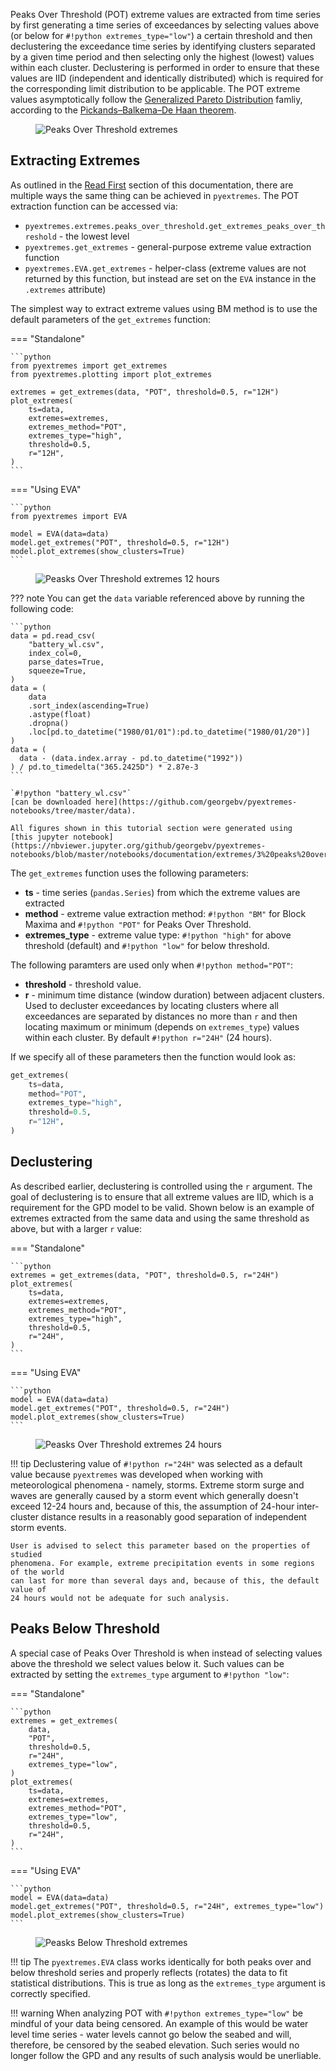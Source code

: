 Peaks Over Threshold (POT) extreme values are extracted from time series
by first generating a time series of exceedances by selecting values above
(or below for `#!python extremes_type="low"`) a certain threshold
and then declustering the exceedance time series by identifying clusters
separated by a given time period and then selecting only the highest (lowest)
values within each cluster. Declustering is performed in order to ensure
that these values are IID (independent and identically distributed) which is required
for the corresponding limit distribution to be applicable.
The POT extreme values asymptotically follow the
[Generalized Pareto Distribution](https://en.wikipedia.org/wiki/Generalized_Pareto_distribution)
famliy, according to the
[Pickands–Balkema–De Haan theorem](https://en.wikipedia.org/wiki/Pickands%E2%80%93Balkema%E2%80%93De_Haan_theorem).

<figure>
  <img src="../../../img/pot.png" alt="Peaks Over Threshold extremes"/>
</figure>

## Extracting Extremes
As outlined in the [Read First](../read-first.md) section of this documentation,
there are multiple ways the same thing can be achieved in `pyextremes`.
The POT extraction function can be accessed via:

- `pyextremes.extremes.peaks_over_threshold.get_extremes_peaks_over_threshold` - the lowest level
- `pyextremes.get_extremes` - general-purpose extreme value extraction function
- `pyextremes.EVA.get_extremes` - helper-class
  (extreme values are not returned by this function, but instead are set
  on the `EVA` instance in the `.extremes` attribute)

The simplest way to extract extreme values using BM method is to use the default
parameters of the `get_extremes` function:

=== "Standalone"

    ```python
    from pyextremes import get_extremes
    from pyextremes.plotting import plot_extremes

    extremes = get_extremes(data, "POT", threshold=0.5, r="12H")
    plot_extremes(
        ts=data,
        extremes=extremes,
        extremes_method="POT",
        extremes_type="high",
        threshold=0.5,
        r="12H",
    )
    ```

=== "Using EVA"

    ```python
    from pyextremes import EVA

    model = EVA(data=data)
    model.get_extremes("POT", threshold=0.5, r="12H")
    model.plot_extremes(show_clusters=True)
    ```

<figure>
  <img src="../../../img/extremes/pot-high-12H.png" alt="Peasks Over Threshold extremes 12 hours"/>
</figure>

??? note
    You can get the `data` variable referenced above by running the following code:

    ```python
    data = pd.read_csv(
        "battery_wl.csv",
        index_col=0,
        parse_dates=True,
        squeeze=True,
    )
    data = (
        data
        .sort_index(ascending=True)
        .astype(float)
        .dropna()
        .loc[pd.to_datetime("1980/01/01"):pd.to_datetime("1980/01/20")]
    )
    data = (
      data - (data.index.array - pd.to_datetime("1992"))
    ) / pd.to_timedelta("365.2425D") * 2.87e-3
    ```

    `#!python "battery_wl.csv"`
    [can be downloaded here](https://github.com/georgebv/pyextremes-notebooks/tree/master/data).

    All figures shown in this tutorial section were generated using
    [this jupyter notebook](https://nbviewer.jupyter.org/github/georgebv/pyextremes-notebooks/blob/master/notebooks/documentation/extremes/3%20peaks%20over%20threshold.ipynb).


The `get_extremes` function uses the following parameters:

- **ts** - time series (`pandas.Series`) from which the extreme values are extracted
- **method** - extreme value extraction method: `#!python "BM"` for Block Maxima
  and `#!python "POT"` for Peaks Over Threshold.
- **extremes_type** - extreme value type:
  `#!python "high"` for above threshold (default)
  and `#!python "low"` for below threshold.

The following paramters are used only when `#!python method="POT"`:

- **threshold** - threshold value.
- **r** - minimum time distance (window duration) between adjacent clusters. Used
  to decluster exceedances by locating clusters where all exceedances are separated
  by distances no more than `r` and then locating maximum or minimum
  (depends on `extremes_type`) values within each cluster.
  By default `#!python r="24H"` (24 hours).

If we specify all of these parameters then the function would look as:

```python
get_extremes(
    ts=data,
    method="POT",
    extremes_type="high",
    threshold=0.5,
    r="12H",
)
```

## Declustering
As described earlier, declustering is controlled using the `r` argument.
The goal of declustering is to ensure that all extreme values are IID, which is
a requirement for the GPD model to be valid. Shown below is an example of extremes
extracted from the same data and using the same threshold as above, but with a larger
`r` value:

=== "Standalone"

    ```python
    extremes = get_extremes(data, "POT", threshold=0.5, r="24H")
    plot_extremes(
        ts=data,
        extremes=extremes,
        extremes_method="POT",
        extremes_type="high",
        threshold=0.5,
        r="24H",
    )
    ```

=== "Using EVA"

    ```python
    model = EVA(data=data)
    model.get_extremes("POT", threshold=0.5, r="24H")
    model.plot_extremes(show_clusters=True)
    ```

<figure>
  <img src="../../../img/extremes/pot-high-24H.png" alt="Peasks Over Threshold extremes 24 hours"/>
</figure>

!!! tip
    Declustering value of `#!python r="24H"` was selected as a default value because
    `pyextremes` was developed when working with meteorological phenomena - namely,
    storms. Extreme storm surge and waves are generally caused by a storm event which
    generally doesn't exceed 12-24 hours and, because of this, the assumption of 24-hour
    inter-cluster distance results in a reasonably good separation of independent
    storm events.

    User is advised to select this parameter based on the properties of studied
    phenomena. For example, extreme precipitation events in some regions of the world
    can last for more than several days and, because of this, the default value of
    24 hours would not be adequate for such analysis.

## Peaks Below Threshold
A special case of Peaks Over Threshold is when instead of selecting values above
the threshold we select values below it. Such values can be extracted
by setting the `extremes_type` argument to `#!python "low"`:

=== "Standalone"

    ```python
    extremes = get_extremes(
        data,
        "POT",
        threshold=0.5,
        r="24H",
        extremes_type="low",
    )
    plot_extremes(
        ts=data,
        extremes=extremes,
        extremes_method="POT",
        extremes_type="low",
        threshold=0.5,
        r="24H",
    )
    ```

=== "Using EVA"

    ```python
    model = EVA(data=data)
    model.get_extremes("POT", threshold=0.5, r="24H", extremes_type="low")
    model.plot_extremes(show_clusters=True)
    ```

<figure>
  <img src="../../../img/extremes/pot-low.png" alt="Peasks Below Threshold extremes"/>
</figure>

!!! tip
    The `pyextremes.EVA` class works identically for both peaks over and below
    threshold series and properly reflects (rotates) the data to fit
    statistical distributions.
    This is true as long as the `extremes_type` argument is correctly specified.

!!! warning
    When analyzing POT with `#!python extremes_type="low"` be mindful of your data
    being censored. An example of this would be water level time series - water levels
    cannot go below the seabed and will, therefore, be censored by the seabed elevation.
    Such series would no longer follow the GPD and any results of such analysis
    would be unerliable.
